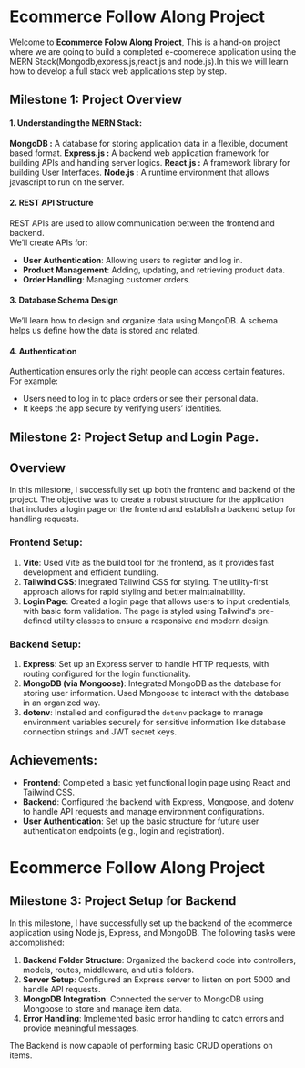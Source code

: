 # Ecommerce Follow Along Project
Welcome to **Ecommerce Folow Along Project**, This is a hand-on project where we are going to build a completed e-coomerece application using the MERN Stack(Mongodb,express.js,react.js and node.js).In this we will learn how to develop a full stack web applications step by step. 

## Milestone 1: Project Overview

#### 1. Understanding the MERN Stack:
 **MongoDB :** A database for storing application data in a flexible, document based format.
 **Express.js :** A backend web application framework for building APIs and handling server logics.
 **React.js :** A framework library for building User Interfaces.
 **Node.js :** A runtime environment that allows javascript to run on the server.
 
#### 2. REST API Structure  
REST APIs are used to allow communication between the frontend and backend.  
We’ll create APIs for:  
- **User Authentication**: Allowing users to register and log in.  
- **Product Management**: Adding, updating, and retrieving product data.  
- **Order Handling**: Managing customer orders.

#### 3. Database Schema Design  
We’ll learn how to design and organize data using MongoDB. A schema helps us define how the data is stored and related.  


#### 4. Authentication  
Authentication ensures only the right people can access certain features. For example:  
- Users need to log in to place orders or see their personal data.  
- It keeps the app secure by verifying users’ identities.  

 


## Milestone 2: Project Setup and Login Page.

## Overview
In this milestone, I successfully set up both the frontend and backend of the project. The objective was to create a robust structure for the application that includes a login page on the frontend and establish a backend setup for handling requests. 

### Frontend Setup:
1. **Vite**: Used Vite as the build tool for the frontend, as it provides fast development and efficient bundling.
2. **Tailwind CSS**: Integrated Tailwind CSS for styling. The utility-first approach allows for rapid styling and better maintainability.
3. **Login Page**: Created a login page that allows users to input credentials, with basic form validation. The page is styled using Tailwind's pre-defined utility classes to ensure a responsive and modern design.

### Backend Setup:
1. **Express**: Set up an Express server to handle HTTP requests, with routing configured for the login functionality.
2. **MongoDB (via Mongoose)**: Integrated MongoDB as the database for storing user information. Used Mongoose to interact with the database in an organized way.
3. **dotenv**: Installed and configured the `dotenv` package to manage environment variables securely for sensitive information like database connection strings and JWT secret keys.

## Achievements:
- **Frontend**: Completed a basic yet functional login page using React and Tailwind CSS.
- **Backend**: Configured the backend with Express, Mongoose, and dotenv to handle API requests and manage environment configurations.
- **User Authentication**: Set up the basic structure for future user authentication endpoints (e.g., login and registration).


# Ecommerce Follow Along Project

## Milestone 3: Project Setup for Backend

In this milestone, I have successfully set up the backend of the ecommerce application using Node.js, Express, and MongoDB. The following tasks were accomplished:

1. **Backend Folder Structure**: Organized the backend code into controllers, models, routes, middleware, and utils folders.
2. **Server Setup**: Configured an Express server to listen on port 5000 and handle API requests.
3. **MongoDB Integration**: Connected the server to MongoDB using Mongoose to store and manage item data.
4. **Error Handling**: Implemented basic error handling to catch errors and provide meaningful messages.

The Backend is now capable of performing basic CRUD operations on items.



